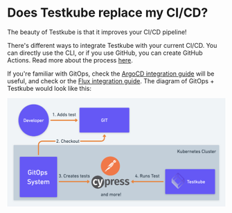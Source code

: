 # Does Testkube replace my CI/CD?

The beauty of Testkube is that it improves your CI/CD pipeline!

There's different ways to integrate Testkube with your current CI/CD. You can directly use the CLI, or if you use GitHub, you can create GitHub Actions. Read more about the process [here](https://kubeshop.github.io/testkube/integrations/testkube-automation).

If you're familiar with GitOps, check the [ArgoCD integration guide](https://testkube.kubeshop.io/blog/a-gitops-powered-kubernetes-testing-machine-with-argocd-and-testkube) will be useful, and check or the [Flux integration guide](https://testkube.io/blog/flux-testkube-gitops-testing-is-here). The diagram of GitOps + Testkube would look like this: 

![](../img/gitops-diagram.png)
